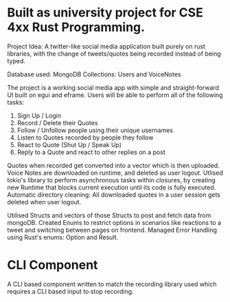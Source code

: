 # Built as university project for CSE 4xx Rust Programming.

Project Idea: A twitter-like social media application built purely on rust libraries, with the change of tweets/quotes being recorded instead of being typed. 

Database used: MongoDB
Collections: Users and VoiceNotes


The project is a working social media app with simple and straight-forward UI built on egui and eframe. Users will be able to perform all of the following tasks:
1) Sign Up / Login
2) Record / Delete their Quotes
3) Follow / Unfollow people using their unique usernames
4) Listen to Quotes recorded by people they follow
5) React to Quote (Shut Up / Speak Up)
6) Reply to a Quote and react to other replies on a post

Quotes when recorded get converted into a vector which is then uploaded. Voice Notes are downloaded on runtime, and deleted as user logout. 
Utlised tokio's library to perform asynchronous tasks within closures, by creating new Runtime that blocks current execution until its code is fully executed.
Automatic directory cleaning: All downloaded quotes in a user session gets deleted when user logout.

Utilised Structs and vectors of those Structs to post and fetch data from mongoDB. 
Created Enums to restrict options in scenarios like reactions to a tweet and switching between pages on frontend.
Managed Error Handling using Rust's enums: Option and Result.

# CLI Component
A CLI based component written to match the recording library used which requires a CLI based input to stop recording.
